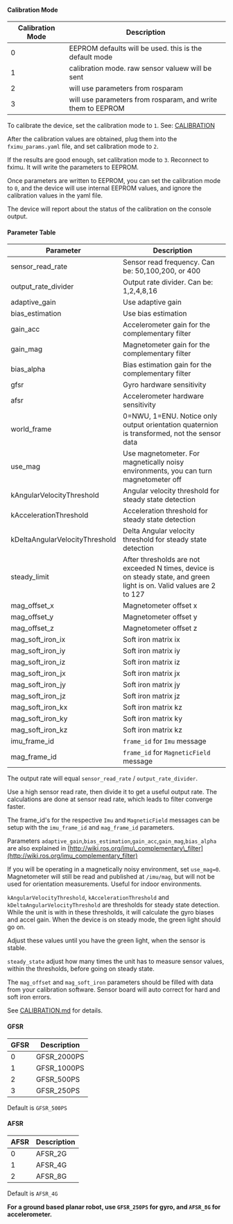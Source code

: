 #### Calibration Mode

| Calibration Mode | Description            
| --- | ----------------------
| 0   | EEPROM defaults will be used. this is the default mode
| 1   | calibration mode. raw sensor valuew will be sent
| 2   | will use parameters from rosparam
| 3   | will use parameters from rosparam, and write them to EEPROM


To calibrate the device, set the calibration mode to `1`. See: [CALIBRATION](CALIBRATION.md)

After the calibration values are obtained, plug them into the `fximu_params.yaml` file, and set calibration mode to `2`.

If the results are good enough, set calibration mode to `3`. Reconnect to fximu. It will write the parameters to EEPROM.

Once parameters are written to EEPROM, you can set the calibration mode to `0`, and the device will use internal EEPROM values, and ignore the calibration values in the yaml file.

The device will report about the status of the calibration on the console output.

#### Parameter Table

| Parameter  | Description            
| --- | ----------------------
| sensor\_read\_rate    | Sensor read frequency. Can be: 50,100,200, or 400
| output\_rate\_divider | Output rate divider. Can be: 1,2,4,8,16
| adaptive_gain | Use adaptive gain
| bias\_estimation | Use bias estimation
| gain\_acc | Accelerometer gain for the complementary filter
| gain\_mag | Magnetometer gain for the complementary filter
| bias\_alpha | Bias estimation gain for the complementary filter
| gfsr | Gyro hardware sensitivity
| afsr | Accelerometer hardware sensitivity
| world\_frame | 0=NWU, 1=ENU. Notice only output orientation quaternion is transformed, not the sensor data
| use\_mag | Use magnetometer. For magnetically noisy environments, you can turn magnetometer off
| kAngularVelocityThreshold | Angular velocity threshold for steady state detection
| kAccelerationThreshold | Acceleration threshold for steady state detection
| kDeltaAngularVelocityThreshold | Delta Angular velocity threshold for steady state detection
| steady\_limit | After thresholds are not exceeded N times, device is on steady state, and green light is on. Valid values are 2 to 127
| mag\_offset\_x | Magnetometer offset x
| mag\_offset\_y | Magnetometer offset y
| mag\_offset\_z | Magnetometer offset z
| mag\_soft\_iron\_ix | Soft iron matrix ix
| mag\_soft\_iron\_iy | Soft iron matrix iy
| mag\_soft\_iron\_iz | Soft iron matrix iz
| mag\_soft\_iron\_jx | Soft iron matrix jx
| mag\_soft\_iron\_jy | Soft iron matrix jy
| mag\_soft\_iron\_jz | Soft iron matrix jz
| mag\_soft\_iron\_kx | Soft iron matrix kz
| mag\_soft\_iron\_ky | Soft iron matrix ky
| mag\_soft\_iron\_kz | Soft iron matrix kz
| imu\_frame\_id | `frame_id` for `Imu` message
| mag\_frame\_id | `frame_id` for `MagneticField` message

The output rate will equal `sensor_read_rate` / `output_rate_divider`.

Use a high sensor read rate, then divide it to get a useful output rate. The calculations are done at sensor read rate, which leads to filter converge faster.

The frame_id's for the respective `Imu` and `MagneticField` messages can be setup with the `imu_frame_id` and `mag_frame_id` parameters.

Parameters `adaptive_gain`,`bias_estimation`,`gain_acc`,`gain_mag`,`bias_alpha` are also explained in [http://wiki.ros.org/imu\_complementary\_filter](http://wiki.ros.org/imu_complementary_filter)

If you will be operating in a magnetically noisy environment, set `use_mag=0`. Magnetometer will still be read and published at `/imu/mag`, but will not be used for orientation measurements. Useful for indoor environments.

`kAngularVelocityThreshold`, `kAccelerationThreshold` and `kDeltaAngularVelocityThreshold` are thresholds for steady state detection. While the unit is with in these thresholds, it will calculate the gyro biases and accel gain. When the device is on steady mode, the green light should go on.

Adjust these values until you have the green light, when the sensor is stable.

`steady_state` adjust how many times the unit has to measure sensor values, within the thresholds, before going on steady state.

The `mag_offset` and `mag_soft_iron` parameters should be filled with data from your calibration software. Sensor board will auto correct for hard and soft iron errors.

See [CALIBRATION.md](CALIBRATION.md) for details.

#### GFSR

| GFSR | Description
| ---- | ----
| 0    | GFSR\_2000PS
| 1    | GFSR\_1000PS
| 2    | GFSR\_500PS
| 3    | GFSR\_250PS

Default is `GFSR_500PS`

#### AFSR

| AFSR | Description
| ---- | ----
| 0    | AFSR\_2G	
| 1    | AFSR\_4G
| 2    | AFSR\_8G

Default is `AFSR_4G`

**For a ground based planar robot, use `GFSR_250PS` for gyro, and `AFSR_8G` for accelerometer.**